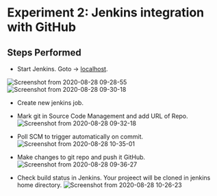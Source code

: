# Experiment 2: Jenkins integration with GitHub

## Steps Performed

- Start Jenkins. Goto -> [localhost](https://localhost:8080).

![Screenshot from 2020-08-28 09-28-55](https://user-images.githubusercontent.com/46739435/95686817-05282000-0c1e-11eb-9823-90f4b3931903.png)
![Screenshot from 2020-08-28 09-30-18](https://user-images.githubusercontent.com/46739435/95686818-05c0b680-0c1e-11eb-9eb5-7876bc93c841.png)

- Create new jenkins job.

- Mark git in Source Code Management and add URL of Repo.
![Screenshot from 2020-08-28 09-32-18](https://user-images.githubusercontent.com/46739435/95686820-078a7a00-0c1e-11eb-8776-c268ec120818.png)

- Poll SCM to trigger automatically on commit.
![Screenshot from 2020-08-28 10-35-01](https://user-images.githubusercontent.com/46739435/95687205-de6ae900-0c1f-11eb-9625-6a5ff801541c.png)

- Make changes to git repo and push it GitHub.
![Screenshot from 2020-08-28 09-36-27](https://user-images.githubusercontent.com/46739435/95686826-0bb69780-0c1e-11eb-9aaf-0fc0eba352d6.png)

- Check build status in Jenkins. Your projeect will be cloned in jenkins home directory.
![Screenshot from 2020-08-28 10-26-23](https://user-images.githubusercontent.com/46739435/95686829-0d805b00-0c1e-11eb-9962-a1bf0f4535b5.png)

